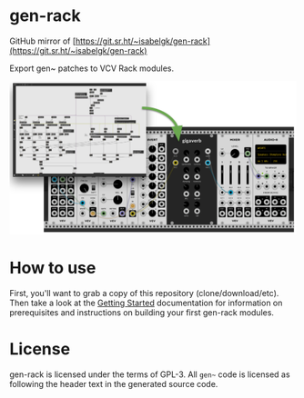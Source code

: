 # gen-rack

GitHub mirror of [https://git.sr.ht/~isabelgk/gen-rack](https://git.sr.ht/~isabelgk/gen-rack)

Export gen~ patches to VCV Rack modules.

![example](docs/img/example.png)

# How to use

First, you'll want to grab a copy of this repository (clone/download/etc). Then take a look at the [Getting Started](docs/getting-started.md) documentation for information on prerequisites and instructions on building your first gen-rack modules.

# License

gen-rack is licensed under the terms of GPL-3. All `gen~` code is licensed as following the header text in the generated source code.
